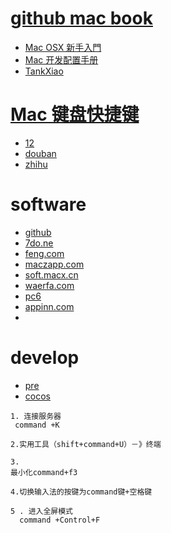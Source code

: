 # [github mac book](https://www.gitbook.com/search?q=mac)
  * [Mac OSX 新手入門](https://www.gitbook.com/book/kejyuntw/mac-osx-for-newbie/details)  
  * [Mac 开发配置手册](https://www.gitbook.com/book/aaaaaashu/mac-dev-setup/details)
  * [TankXiao](http://www.cnblogs.com/TankXiao/category/443106.html)

# [Mac 键盘快捷键]( https://support.apple.com/zh-cn/HT201236)
  * [12](http://www.techbang.com/posts/19234-operation-is-very-convenient-12-you-may-not-know-the-mac-shortcuts)
  * [douban](http://www.douban.com/group/topic/15183432/)
  * [zhihu](http://www.zhihu.com/question/20021861)
   
# software
  * [github](https://github.com/hzlzh/Best-App)
  * [7do.ne](http://www.7do.net/mac_cyrj)
  * [feng.com](http://bbs.feng.com/thread-htm-fid-68.html)
  * [maczapp.com](http://www.maczapp.com/zjbb)
  * [soft.macx.cn](http://soft.macx.cn/)
  * [waerfa.com](http://www.waerfa.com/category/mac-app)
  * [pc6](http://www.pc6.com/mac/soft/)
  * [appinn.com](http://www.appinn.com/category/ios/)
  * 
# develop

  * [pre](http://pre.im/?v=10-20)
  * [cocos](https://open.cocos.com/)
  
```
1. 连接服务器
 command +K

2.实用工具（shift+command+U）－》终端

3.
最小化command+f3

4.切换输入法的按键为command键+空格键

5 . 进入全屏模式
  command +Control+F
```
